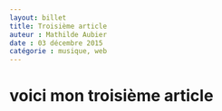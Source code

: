 ```yaml
---
layout: billet
title: Troisième article 
auteur : Mathilde Aubier 
date : 03 décembre 2015
catégorie : musique, web
---
```



####  
<h1>voici mon troisième article</h1>